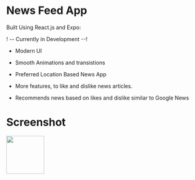 # News Feed App 

Built Using React.js and Expo:

! -- Currently in Development --!

* Modern UI

* Smooth Animations and transistions

* Preferred Location Based News App

* More features, to like and dislike news articles.

* Recommends news based on likes and dislike similar to Google News 

# Screenshot

<img src="https://user-images.githubusercontent.com/57758789/164212369-4e820ca9-3456-4f96-8213-41a3a4bba74e.png" width="100" height="100">

